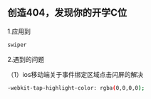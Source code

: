 ## 创造404，发现你的开学C位

1.应用到
```bash
swiper
```
2.遇到的问题

（1）ios移动端关于事件绑定区域点击闪屏的解决
```bash
-webkit-tap-highlight-color: rgba(0,0,0,0);
```
